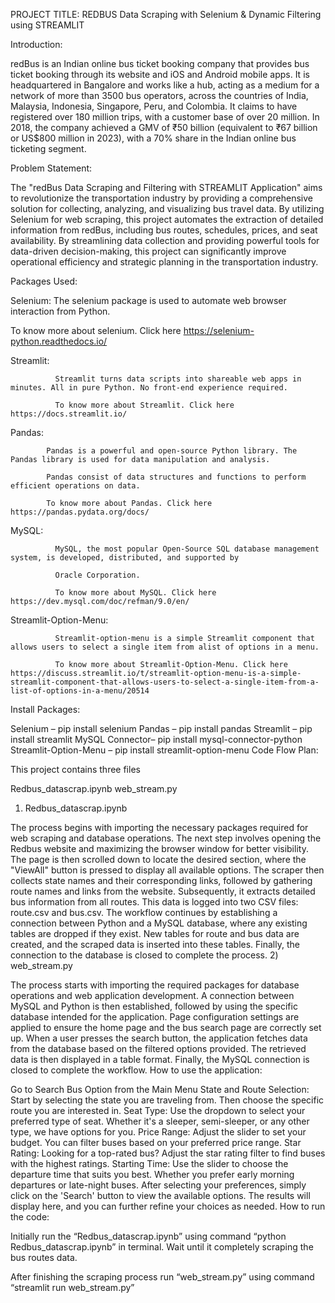 PROJECT TITLE:
REDBUS Data Scraping with Selenium & Dynamic Filtering using STREAMLIT

Introduction:

redBus is an Indian online bus ticket booking company that provides bus ticket booking through its website and iOS and Android mobile apps. It is headquartered in Bangalore and works like a hub, acting as a medium for a network of more than 3500 bus operators, across the countries of India, Malaysia, Indonesia, Singapore, Peru, and Colombia. It claims to have registered over 180 million trips, with a customer base of over 20 million. In 2018, the company achieved a GMV of ₹50 billion (equivalent to ₹67 billion or US$800 million in 2023), with a 70% share in the Indian online bus ticketing segment.

Problem Statement:

The "redBus Data Scraping and Filtering with STREAMLIT Application" aims to revolutionize the transportation industry by providing a comprehensive solution for collecting, analyzing, and visualizing bus travel data. By utilizing Selenium for web scraping, this project automates the extraction of detailed information from redBus, including bus routes, schedules, prices, and seat availability. By streamlining data collection and providing powerful tools for data-driven decision-making, this project can significantly improve operational efficiency and strategic planning in the transportation industry.

Packages Used:

Selenium:
The selenium package is used to automate web browser interaction from Python.

To know more about selenium. Click here https://selenium-python.readthedocs.io/

Streamlit:

              Streamlit turns data scripts into shareable web apps in minutes. All in pure Python. No front‑end experience required.

              To know more about Streamlit. Click here https://docs.streamlit.io/

Pandas:

            Pandas is a powerful and open-source Python library. The Pandas library is used for data manipulation and analysis.

            Pandas consist of data structures and functions to perform efficient operations on data.

            To know more about Pandas. Click here https://pandas.pydata.org/docs/

MySQL:

              MySQL, the most popular Open-Source SQL database management system, is developed, distributed, and supported by

              Oracle Corporation.

              To know more about MySQL. Click here https://dev.mysql.com/doc/refman/9.0/en/

Streamlit-Option-Menu:

              Streamlit-option-menu is a simple Streamlit component that allows users to select a single item from alist of options in a menu.

              To know more about Streamlit-Option-Menu. Click here https://discuss.streamlit.io/t/streamlit-option-menu-is-a-simple-streamlit-component-that-allows-users-to-select-a-single-item-from-a-list-of-options-in-a-menu/20514

Install Packages:

Selenium – pip install selenium
Pandas – pip install pandas
Streamlit – pip install streamlit
MySQL Connector– pip install mysql-connector-python
Streamlit-Option-Menu – pip install streamlit-option-menu
Code Flow Plan:

This project contains three files

Redbus_datascrap.ipynb
web_stream.py

1) Redbus_datascrap.ipynb

The process begins with importing the necessary packages required for web scraping and database operations.
The next step involves opening the Redbus website and maximizing the browser window for better visibility.
The page is then scrolled down to locate the desired section, where the "ViewAll" button is pressed to display all available options.
The scraper then collects state names and their corresponding links, followed by gathering route names and links from the website. Subsequently, it extracts detailed bus information from all routes.
This data is logged into two CSV files: route.csv and bus.csv.
The workflow continues by establishing a connection between Python and a MySQL database, where any existing tables are dropped if they exist.
New tables for route and bus data are created, and the scraped data is inserted into these tables.
Finally, the connection to the database is closed to complete the process.
2) web_stream.py

The process starts with importing the required packages for database operations and web application development.
A connection between MySQL and Python is then established, followed by using the specific database intended for the application.
Page configuration settings are applied to ensure the home page and the bus search page are correctly set up.
When a user presses the search button, the application fetches data from the database based on the filtered options provided.
The retrieved data is then displayed in a table format. Finally, the MySQL connection is closed to complete the workflow.
How to use the application:

Go to Search Bus Option from the Main Menu
State and Route Selection: Start by selecting the state you are traveling from. Then choose the specific route you are interested in.
Seat Type: Use the dropdown to select your preferred type of seat. Whether it's a sleeper, semi-sleeper, or any other type, we have options for you.
Price Range: Adjust the slider to set your budget. You can filter buses based on your preferred price range.
Star Rating: Looking for a top-rated bus? Adjust the star rating filter to find buses with the highest ratings.
Starting Time: Use the slider to choose the departure time that suits you best. Whether you prefer early morning departures or late-night buses.
After selecting your preferences, simply click on the 'Search' button to view the available options. The results will display here, and you can further refine your choices as needed.
How to run the code:

Initially run the “Redbus_datascrap.ipynb” using command “python Redbus_datascrap.ipynb” in terminal. Wait until it completely scraping the  bus routes data.

After finishing the scraping process run “web_stream.py” using command “streamlit run web_stream.py”